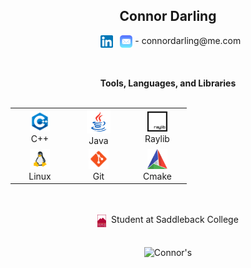 <h2 align="center">
  Connor Darling
</h2>

<p align="center">
  &nbsp;
  <a
    href="https://www.linkedin.com/in/connor-darling-206a05238"
    target="_blank"
    rel="noopener noreferrer"
    ><img align="center" src="resources/linked-in-logo.png" width="20"
  /></a>
  &nbsp; <img align="center" src="resources/apple-mail-logo.png" width="20" /> -
  connordarling@me.com
</p>

<br>
<br>

<div align="center">
  <b>Tools, Languages, and Libraries</b>
</div>

<br>

<div align="center">
  <table>
    <tr>
      <td align="center" width="80">
        <a href="https://en.cppreference.com/w/"
          ><img src="resources/cpp.png" width="32" height="32" alt="C++"
        /></a>
        <br />C++
      </td>
      <!-- <td align="center" width="80">
        <a href="https://vuejs.org/guide/introduction.html"
          ><img src="resources/vue.png" width="32" height="32" alt="Vue.Js"
        /></a>
        <br />Vue.Js
      </td> -->
      <!-- <td align="center" width="80">
        <a href="https://developer.mozilla.org/en-US/docs/Web/JavaScript"
          ><img
            src="resources/javascript-original.svg"
            width="32"
            height="32"
            alt="JavaScript"
        /></a>
        <br />JavaScript
      </td> -->
      <td align="center" width="80">
        <img src="resources/JavaLava.png" width="38" height="38" alt="Java" />
        <br />Java
      </td>
      <td align="center" width="80">
        <a href="https://www.raylib.com/"
          ><img src="resources/raylib.png" width="32" height="32" alt="Raylib"
        /></a>
        <br />Raylib
      </td>
      <!-- <td align="center" width="80">
        <a href="https://developer.mozilla.org/en-US/docs/Web/HTML"
          ><img src="resources/html.png" width="32" height="32" alt="HTML"
        /></a>
        <br />HTML
      </td> -->
      <!-- <td align="center" width="80">
        <img src="resources/expressjs.png" width="32" height="32" alt="expressjs" />
        <br />Express
      </td> -->
    </tr>
    <tr>
      <td align="center" width="80">
        <img src="resources/linux.png" width="32" height="32" alt="Linux" />
        <br />Linux
      </td>
      <td align="center" width="80">
        <img src="resources/git.png" width="32" height="32" alt="Git" />
        <br />Git
      </td>
      <td align="center" width="80">
        <img src="resources/cmake.png" width="32" height="32" alt="Cmake" />
        <br />Cmake
      </td>
    </tr>
  </table>
</div>

<br>
<br>

<div align="center">
  <img align="center" src="resources/saddleback-college-logo.png" width="14" />&nbsp;
    Student at Saddleback College

  <br>
  <br>

  <p float="center">
    <img align="center"
    src="https://github-readme-stats.vercel.app/api?username=connor-darling&include_all_commits=true&count_private=true&show_icons=true&line_height=22.5&hide_rank=true&title_color=9DB8C8&icon_color=2B6CBA&text_color=D3D3D3&bg_color=0,000000,2F6586"
    alt=Connor's Github Stats"/>

  <!---
  <img align="right" src="https://github-readme-stats.vercel.app/api/top-langs/?username=connor-darling&count_private=true&layout=compact&title_color=9DB8C8&text_color=D3D3D3&bg_color=0,000000,2F6586" alt="Connor's top languages"/>
  --->
  </p>
</div>

